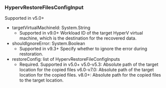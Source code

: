 ### HypervRestoreFilesConfigInput
Supported in v5.0+

- targetVirtualMachineId: System.String
  - Supported in v9.0+
      Workload ID of the target HyperV virtual machine, which is the destination for the recovered data.
- shouldIgnoreError: System.Boolean
  - Supported in v9.3+
      Specify whether to ignore the error during restoration.
- restoreConfig: list of HypervRestoreFileConfigInputs
  - Required. Supported in v5.0+
      v5.0-v5.3: Absolute path of the target location for the copied files
      v6.0-v7.0: Absolute path of the target location for the copied files.
      v8.0+: Absolute path for the copied files to the target location.
